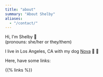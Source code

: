 ```yaml
---
title: "about"
summary: "About Shelby"
aliases:
  - "/contact/"
---
```


Hi, I'm Shelby 👋  
(pronouns: she/her or they/them)  

I live in Los Angeles, CA with my dog [Nova](/nova) 🐶 🐾

Here, have some links:

{{% links %}}
